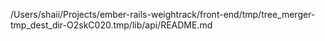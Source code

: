 /Users/shaii/Projects/ember-rails-weightrack/front-end/tmp/tree_merger-tmp_dest_dir-O2skC020.tmp/lib/api/README.md